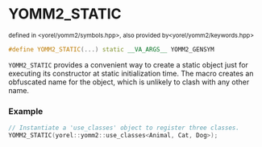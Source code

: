 
# YOMM2_STATIC
<sub>defined in <yorel/yomm2/symbols.hpp>, also provided by<yorel/yomm2/keywords.hpp></sub>

```c++
#define YOMM2_STATIC(...) static __VA_ARGS__ YOMM2_GENSYM
```

`YOMM2_STATIC` provides a convenient way to create a static object just for
executing its constructor at static initialization time. The macro creates an
obfuscated name for the object, which is unlikely to clash with any other name.

### Example

```c++
// Instantiate a 'use_classes' object to register three classes.
YOMM2_STATIC(yorel::yomm2::use_classes<Animal, Cat, Dog>);
```
